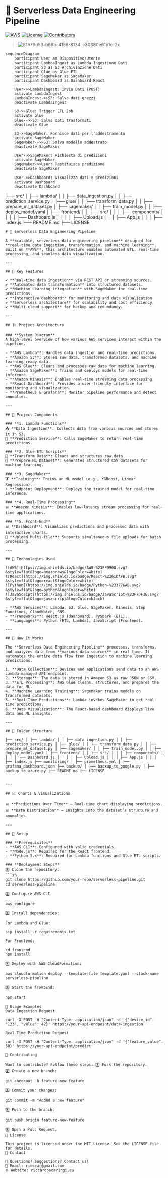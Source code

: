 # 🚀 Serverless Data Engineering Pipeline

[![AWS]([https://img.shields.io/badge/AWS-Serverless-orange?logo=amazonaws&style=flat-square)](https://aws.amazon.com/](https://github.com/ricscar2570/portfolio/blob/main/Serverless%20Data%20Engineering%20Pipeline/Serverless.png?raw=true)) 
[![License](https://img.shields.io/badge/License-MIT-blue.svg?style=flat-square)](LICENSE)
[![Contributors](https://img.shields.io/github/contributors/your-repo?color=green&style=flat-square)](https://github.com/your-repo)


> ![81679d53-b66b-4156-8134-c30380e61b1c-2x](https://github.com/user-attachments/assets/dff3d3a4-419b-4263-aec9-bcdb53aa1c57)



```mermaid
sequenceDiagram
    participant User as Dispositivo/Utente
    participant LambdaIngest as Lambda Ingestione Dati
    participant S3 as S3 Archiviazione Dati
    participant Glue as Glue ETL
    participant SageMaker as SageMaker
    participant Dashboard as Dashboard React

    User->>LambdaIngest: Invio Dati (POST)
    activate LambdaIngest
    LambdaIngest->>S3: Salva dati grezzi
    deactivate LambdaIngest
    
    S3->>Glue: Trigger ETL Job
    activate Glue
    Glue-->>S3: Salva dati trasformati
    deactivate Glue
    
    S3->>SageMaker: Fornisce dati per l'addestramento
    activate SageMaker
    SageMaker-->>S3: Salva modello addestrato
    deactivate SageMaker

    User->>SageMaker: Richiesta di predizioni
    activate SageMaker
    SageMaker->>User: Restituisce predizione
    deactivate SageMaker

    User->>Dashboard: Visualizza dati e predizioni
    activate Dashboard
    deactivate Dashboard
```



├── src/
│   ├── lambda/
│   │   ├── data_ingestion.py
│   │   ├── prediction_service.py
│   ├── glue/
│   │   ├── transform_data.py
│   │   ├── prepare_ml_dataset.py
│   ├── sagemaker/
│   │   ├── train_model.py
│   │   ├── deploy_model.yaml
│   ├── frontend/
│   │   ├── src/
│   │   │   ├── components/
│   │   │   │   ├── Dashboard.js
│   │   │   │   ├── Upload.js
│   │   │   ├── App.js
│   │   │   ├── index.js
├── README.md
├── LICENSE

```
# 🚀 Serverless Data Engineering Pipeline

A **scalable, serverless data engineering pipeline** designed for **real-time data ingestion, transformation, and machine learning**. Built on **AWS**, this architecture enables automated ETL, real-time processing, and seamless data visualization.

---

## 🌟 Key Features

✔️ **Real-time data ingestion** via REST API or streaming sources.  
✔️ **Automated data transformation** into structured datasets.  
✔️ **Machine Learning integration** with SageMaker for real-time predictions.  
✔️ **Interactive dashboard** for monitoring and data visualization.  
✔️ **Serverless architecture** for scalability and cost efficiency.  
✔️ **Multi-cloud support** for backup and redundancy.  

---

## 🏗️ Project Architecture  

### **System Diagram**
A high-level overview of how various AWS services interact within the pipeline.

- **AWS Lambda**: Handles data ingestion and real-time predictions.
- **Amazon S3**: Stores raw data, transformed datasets, and machine learning-ready data.
- **AWS Glue**: Cleans and processes raw data for machine learning.
- **Amazon SageMaker**: Trains and deploys models for real-time inference.
- **Amazon Kinesis**: Enables real-time streaming data processing.
- **React Dashboard**: Provides a user-friendly interface for monitoring and visualization.
- **Prometheus & Grafana**: Monitor pipeline performance and detect anomalies.

---

## 🧩 Project Components  

### **1. Lambda Functions**
📥 **Data Ingestion**: Collects data from various sources and stores it in S3.  
🤖 **Prediction Service**: Calls SageMaker to return real-time predictions.  

### **2. Glue ETL Scripts**
🔄 **Transform Data**: Cleans and structures raw data.  
🧹 **Prepare ML Dataset**: Generates structured CSV datasets for machine learning.  

### **3. SageMaker**
🏋️ **Training**: Trains an ML model (e.g., XGBoost, Linear Regression).  
⚡ **Endpoint Deployment**: Deploys the trained model for real-time inference.  

### **4. Real-Time Processing**
📊 **Amazon Kinesis**: Enables low-latency stream processing for real-time applications.  

### **5. Front-End**
📊 **Dashboard**: Visualizes predictions and processed data with interactive charts.  
📁 **Upload Multi-file**: Supports simultaneous file uploads for batch processing.  

---

## 🌈 Technologies Used  

![AWS](https://img.shields.io/badge/AWS-%23FF9900.svg?&style=flat&logo=amazonaws&logoColor=white)  
![React](https://img.shields.io/badge/React-%2361DAFB.svg?&style=flat&logo=react&logoColor=white)  
![Python](https://img.shields.io/badge/Python-%233776AB.svg?&style=flat&logo=python&logoColor=white)  
![JavaScript](https://img.shields.io/badge/JavaScript-%23F7DF1E.svg?&style=flat&logo=javascript&logoColor=black)  

- **AWS Services**: Lambda, S3, Glue, SageMaker, Kinesis, Step Functions, CloudWatch, SNS.  
- **Frameworks**: React.js (dashboard), PySpark (ETL).  
- **Languages**: Python (ETL, Lambda), JavaScript (Frontend).  

---

## 🚀 How It Works  

The **Serverless Data Engineering Pipeline** processes, transforms, and analyzes data from **various data sources** in real time. It automates the entire data flow from ingestion to machine learning predictions.

1. **Data Collection**: Devices and applications send data to an AWS Lambda-managed API endpoint.  
2. **Storage**: The data is stored in Amazon S3 as raw JSON or CSV.  
3. **ETL Processing**: AWS Glue cleans, structures, and prepares the data for ML.  
4. **Machine Learning Training**: SageMaker trains models on transformed datasets.  
5. **Real-Time Predictions**: Lambda invokes SageMaker to get real-time predictions.  
6. **Data Visualization**: The React-based dashboard displays live data and ML insights.  

---

## 📂 Folder Structure  

├── src/ │ ├── lambda/ │ │ ├── data_ingestion.py │ │ ├── prediction_service.py │ ├── glue/ │ │ ├── transform_data.py │ │ ├── prepare_ml_dataset.py │ ├── sagemaker/ │ │ ├── train_model.py │ │ ├── deploy_model.yaml │ ├── frontend/ │ │ ├── src/ │ │ │ ├── components/ │ │ │ │ ├── Dashboard.js │ │ │ │ ├── Upload.js │ │ │ ├── App.js │ │ │ ├── index.js ├── monitoring/ │ ├── prometheus.yml │ ├── grafana_dashboard.json ├── backup/ │ ├── backup_to_google.py │ ├── backup_to_azure.py ├── README.md ├── LICENSE


---

## 📈 Charts & Visualizations  

📊 **Predictions Over Time** – Real-time chart displaying predictions.  
📊 **Data Distribution** – Insights into the dataset’s structure and anomalies.  

---

## 🔧 Setup  

### **Prerequisites**
- **AWS CLI**: Configured with valid credentials.  
- **Node.js**: Required for the React frontend.  
- **Python 3.x**: Required for Lambda functions and Glue ETL scripts.  

### **Deployment Steps**
1️⃣ Clone the repository:
```sh
git clone https://github.com/your-repo/serverless-pipeline.git
cd serverless-pipeline

2️⃣ Configure AWS CLI:

aws configure

3️⃣ Install dependencies:

For Lambda and Glue:

pip install -r requirements.txt

For Frontend:

cd frontend
npm install

4️⃣ Deploy with AWS CloudFormation:

aws cloudformation deploy --template-file template.yaml --stack-name serverless-pipeline

5️⃣ Start the frontend:

npm start

📌 Usage Examples
Data Ingestion Request

curl -X POST -H "Content-Type: application/json" -d '{"device_id": "123", "value": 42}' https://your-api-endpoint/data-ingestion

Real-Time Prediction Request

curl -X POST -H "Content-Type: application/json" -d '{"feature_value": 50}' https://your-api-endpoint/predict

🤝 Contributing

Want to contribute? Follow these steps: 1️⃣ Fork the repository.
2️⃣ Create a new branch:

git checkout -b feature-new-feature

3️⃣ Commit your changes:

git commit -m "Added a new feature"

4️⃣ Push to the branch:

git push origin feature-new-feature

5️⃣ Open a Pull Request.
📝 License

This project is licensed under the MIT License. See the LICENSE file for details.
📧 Contact

💬 Questions? Suggestions? Contact us!
📧 Email: ricscar@gmail.com
🌐 Website: riccardoscaringi.eu
